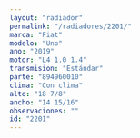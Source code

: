 ```yaml
---
layout: "radiador"
permalink: "/radiadores/2201/"
marca: "Fiat"
modelo: "Uno"
ano: "2019"
motor: "L4 1.0 1.4"
transmision: "Estándar"
parte: "894960010"
clima: "Con clima"
alto: "18 7/8"
ancho: "14 15/16"
observaciones: ""
id: "2201"
---
```


